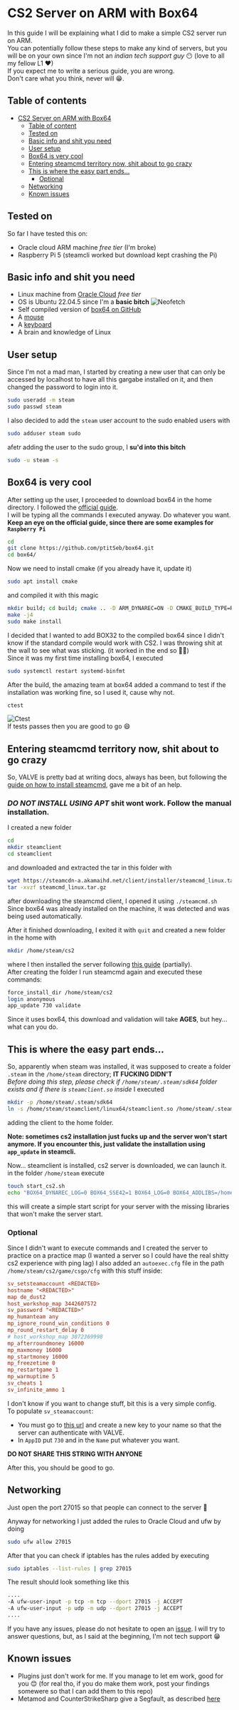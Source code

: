 # CS2 Server on ARM with Box64

In this guide I will be explaining what I did to make a simple CS2 server run on ARM.<br>
You can potentially follow these steps to make any kind of servers, but you will be on your own since I'm not an *indian tech support guy* 😶 (love to all my fellow L1 ❤)<br>
If you expect me to write a serious guide, you are wrong.<br>
Don't care what you think, never will 😁.

## Table of contents
- [CS2 Server on ARM with Box64](#cs2-server-on-arm-with-box64)
  * [Table of content](#table-of-contents)
  * [Tested on](#tested-on)
  * [Basic info and shit you need](#basic-info-and-shit-you-need)
  * [User setup](#user-setup)
  * [Box64 is very cool](#box64-is-very-cool)
  * [Entering steamcmd territory now, shit about to go crazy](#entering-steamcmd-territory-now-shit-about-to-go-crazy)
  * [This is where the easy part ends...](#this-is-where-the-easy-part-ends)
    + [Optional](#--optional--)
  * [Networking](#networking)
  * [Known issues](#known-issues)

## Tested on
So far I have tested this on:
- Oracle cloud ARM machine *free tier* (I'm broke)
- Raspberry Pi 5 (steamcli worked but download kept crashing the Pi)

## Basic info and shit you need
- Linux machine from [Oracle Cloud](https://www.oracle.com/it/cloud/sign-in.html?intcmp=OcomFreeTier) *free tier* 
- OS is Ubuntu 22.04.5 since I'm a **basic bitch** ![Neofetch](./images/neofetch.png)
- Self compiled version of [box64 on GitHub](https://github.com/ptitSeb/box64) 
- A [mouse](https://github.com/zThundy/CS2-Server-on-ARM/tree/main/images/mouse.png)
- A [keyboard](https://github.com/zThundy/CS2-Server-on-ARM/tree/main/images/keyboard.png)
- A brain and knowledge of Linux

## User setup
Since I'm not a mad man, I started by creating a new user that can only be accessed by localhost to have all this gargabe installed on it, and then changed the password to login into it.
```bash
sudo useradd -m steam
sudo passwd steam
```
I also decided to add the `steam` user account to the sudo enabled users with
```bash
sudo adduser steam sudo
```
afetr adding the user to the sudo group, I **su'd into this bitch**
```bash
sudo -u steam -s
```

## Box64 is very cool
After setting up the user, I proceeded to download box64 in the home directory.
I followed the [official guide](https://github.com/ptitSeb/box64/blob/main/docs/COMPILE.md).<br>
I will be typing all the commands I executed anyway. Do whatever you want.<br>
**Keep an eye on the official guide, since there are some examples for `Raspberry Pi`**
```bash
cd
git clone https://github.com/ptitSeb/box64.git
cd box64/
```
Now we need to install cmake (if you already have it, update it)
```bash
sudo apt install cmake
```

and compiled it with this magic
```bash
mkdir build; cd build; cmake .. -D ARM_DYNAREC=ON -D CMAKE_BUILD_TYPE=RelWithDebInfo -D BOX32=ON -D BOX32_BINFMT=ON
make -j4
sudo make install
```
I decided that I wanted to add BOX32 to the compiled box64 since I didn't know if the standard compile would work with CS2. I was throwing shit at the wall to see what was sticking. (it worked in the end so 🤷‍♂️)<br>
Since it was my first time installing box64, I executed
```bash
sudo systemctl restart systemd-binfmt
```
After the build, the amazing team at box64 added a command to test if the installation was working fine, so I used it, cause why not.
```bash
ctest
```
![Ctest](./images/ctest_pass.png)<br>
If tests passes then you are good to go 😄

## Entering steamcmd territory now, shit about to go crazy
So, VALVE is pretty bad at writing docs, always has been, but following the [guide on how to install steamcmd](https://developer.valvesoftware.com/wiki/SteamCMD#Manually), gave me a bit of an help.<br>
### ***DO NOT INSTALL USING APT*** shit wont work. Follow the manual installation.
I created a new folder
```bash
cd
mkdir steamclient
cd steamclient
```
and downloaded and extracted the tar in this folder with
```bash
wget https://steamcdn-a.akamaihd.net/client/installer/steamcmd_linux.tar.gz
tar -xvzf steamcmd_linux.tar.gz 
```
after downloading the steamcmd client, I opened it using `./steamcmd.sh`
Since box64 was already installed on the machine, it was detected and was being used automatically.

After it finished downloading, I exited it with `quit` and created a new folder in the home with
```bash
mkdir /home/steam/cs2
```
where I then installed the server following [this guide](https://developer.valvesoftware.com/wiki/Counter-Strike_2/Dedicated_Servers) (partially).<br>
After creating the folder I run steamcmd again and executed these commands:
```bash
force_install_dir /home/steam/cs2
login anonymous
app_update 730 validate
```
Since it uses box64, this download and validation will take **AGES**, but hey... what can you do.

## This is where the easy part ends...
So, apparently when steam was installed, it was supposed to create a folder `.steam` in the `/home/steam` directory; **IT FUCKING DIDN'T**<br>
*Before doing this step, please check if `/home/steam/.steam/sdk64` folder exists and if there is `steamclient.so` inside*
I executed
```bash
mkdir -p /home/steam/.steam/sdk64
ln -s /home/steam/steamclient/linux64/steamclient.so /home/steam/.steam/sdk64/
```
adding the client to the home folder.

**Note: sometimes cs2 installation just fucks up and the server won't start anymore. If you encounter this, just validate the installation using `app_update` in steamcli.**

Now... steamclient is installed, cs2 server is downloaded, we can launch it.
in the folder `/home/steam` execute
```bash
touch start_cs2.sh
echo "BOX64_DYNAREC_LOG=0 BOX64_SSE42=1 BOX64_LOG=0 BOX64_ADDLIBS=/home/steam/cs2/game/bin/linuxsteamrt64/libv8_libcpp.so:/home/steam/steamclient/linux64/steamclient.so /home/steam/cs2/game/bin/linuxsteamrt64/cs2 -dedicated -port 27015 +exec autoexec.cfg" > start_cs2.sh
```
this will create a simple start script for your server with the missing libraries that won't make the server start.<br>

### **Optional**
Since I didn't want to execute commands and I created the server to practice on a practice map (I wanted a server so I could have the real shitty cs2 experience with ping lag) I also added an `autoexec.cfg` file in the path `/home/steam/cs2/game/csgo/cfg` with this stuff inside:
```cfg
sv_setsteamaccount <REDACTED>
hostname "<REDACTED>"
map de_dust2
host_workshop_map 3442607572
sv_password "<REDACTED>"
mp_humanteam any
mp_ignore_round_win_conditions 0
mp_round_restart_delay 0
# host_workshop_map 3072369998
mp_afterroundmoney 16000
mp_maxmoney 16000
mp_startmoney 16000
mp_freezetime 0
mp_restartgame 1
mp_warmuptime 5
sv_cheats 1
sv_infinite_ammo 1
```
I don't know if you want to change stuff, bit this is a very simple config.<br>
To populate `sv_steamaccount`:
- You must go to [this url](https://steamcommunity.com/dev/managegameservers) and create a new key to your name so that the server can authenticate with VALVE.<br>
- In `AppID` put `730` and in the `Name` put whatever you want.<br>

**DO NOT SHARE THIS STRING WITH ANYONE**

After this, you should be good to go.

## Networking
Just open the port 27015 so that people can connect to the server 😬

Anyway for networking I just added the rules to Oracle Cloud and ufw by doing
```bash
sudo ufw allow 27015
```
After that you can check if iptables has the rules added by executing
```bash
sudo iptables --list-rules | grep 27015
```
The result should look something like this
```bash
....
-A ufw-user-input -p tcp -m tcp --dport 27015 -j ACCEPT
-A ufw-user-input -p udp -m udp --dport 27015 -j ACCEPT
....
```

If you have any issues, please do not hesitate to open an [issue](https://github.com/zThundy/CS2-Server-on-ARM/issues). I will try to answer questions, but, as I said at the beginning, I'm not tech support 😁

## Known issues
- Plugins just don't work for me. If you manage to let em work, good for you 😊 (for real tho, if you do make them work, post your findings somewere so that I can add them to this repo)
- Metamod and CounterStrikeSharp give a Segfault, as described [here](https://github.com/ptitSeb/box64/issues/2753)